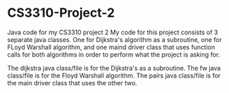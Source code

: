 # CS3310-Project-2
Java code for my CS3310 project 2
My code for this project consists of 3 separate java classes. One for Dijkstra's algorithm as a subroutine, one for FLoyd Warshall algorithm, 
and one maind driver class that uses function calls for both algorithms in order to perform what the project is asking for.

The dijkstra java class/file is for the Dijkstra's as a subroutine.
The fw java class/file is for the Floyd Warshall algorithm.
The pairs java class/file is for the main driver class that uses the other two.
